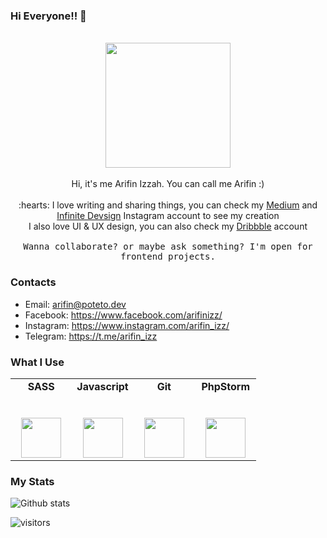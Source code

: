 ### Hi Everyone!! 👋

<p align="center">
  <br>
  <img src="https://media3.giphy.com/media/MEFVcuRIoVETUMYZEe/giphy.gif" width="200px">
  <br><br>
  Hi, it's me Arifin Izzah. You can call me Arifin :)
  <br><br>
  :hearts: I love writing and sharing things, you can check my <a href="https://medium.com/@arifinizz/">Medium</a> and <a href="https://www.instagram.com/infinitedevsign/">Infinite Devsign</a> Instagram account to see my creation
  <br>
  I also love UI & UX design, you can also check my <a href="https://dribbble.com/arifinizzah">Dribbble</a> account
  <samp>
    <br><br>
    Wanna collaborate? or maybe ask something? I'm open for frontend projects. 
  </samp>
</p>

### Contacts
- Email: <a href="mailto:arifin@poteto.dev">arifin@poteto.dev</a>
- Facebook: <a href="https://www.facebook.com/arifinizz/">https://www.facebook.com/arifinizz/</a>
- Instagram: <a href="https://www.instagram.com/arifin_izz/">https://www.instagram.com/arifin_izz/</a>
- Telegram: <a href="https://t.me/arifin_izz">https://t.me/arifin_izz</a>

### What I Use 

<table>
  <tbody>
    <tr valign="top">
      <td width="25%" align="center">
        <span><b>SASS</b></span><br><br><br>
        <img height="64px" src="https://cdn.svgporn.com/logos/sass.svg">
      </td>
      <td width="25%" align="center">
        <span><b>Javascript</b></span><br><br><br>
        <img height="64px" src="https://cdn.svgporn.com/logos/javascript.svg">
      </td>
      <td width="25%" align="center">
        <span><b>Git</b></span><br><br><br>
        <img height="64px" src="https://cdn.svgporn.com/logos/git-icon.svg">
      </td>
      <td width="25%" align="center">
        <span><b>PhpStorm</b></span><br><br><br>
        <img height="64px" src="https://cdn.svgporn.com/logos/phpstorm.svg">
      </td>
    </tr>
  </tbody>
</table>

### My Stats

![Github stats](https://github-readme-stats.vercel.app/api?username=arifinizzah&hide_border=true&show_icons=true&title_color=fff&icon_color=79ff97&text_color=9f9f9f&bg_color=ffffff)

![visitors](https://visitor-badge.laobi.icu/badge?page_id=arifinizzah.arifinizzah)

<!--
**arifinizzah/arifinizzah** is a ✨ _special_ ✨ repository because its `README.md` (this file) appears on your GitHub profile.

Here are some ideas to get you started:

- 🔭 I’m currently working on ...
- 🌱 I’m currently learning ...
- 👯 I’m looking to collaborate on ...
- 🤔 I’m looking for help with ...
- 💬 Ask me about ...
- 📫 How to reach me: ...
- 😄 Pronouns: ...
- ⚡ Fun fact: ...
-->

